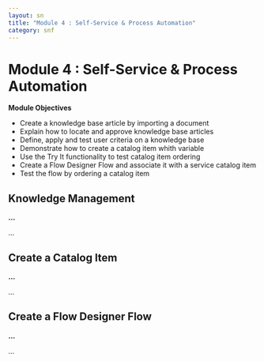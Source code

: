 ```yaml
---
layout: sn
title: "Module 4 : Self-Service & Process Automation"
category: snf
---
```


<h1>Module 4 : Self-Service & Process Automation</h1>

<p style="text-align: justify;"><strong>Module Objectives</strong></p>

<ul>
  <li>Create a knowledge base article by importing a document</li>
  <li>Explain how to locate and approve knowledge base articles</li>
  <li>Define, apply and test user criteria on a knowledge base</li>
  <li>Demonstrate how to create a catalog item whith variable</li>
  <li>Use the Try It functionality to test catalog item ordering</li>
  <li>Create a Flow Designer Flow and associate it with a service catalog item</li>
  <li>Test the flow by ordering a catalog item</li>
</ul>

<h2>Knowledge Management</h2>

<p style="text-align: justify;"><strong>...</strong></p>

<p style="text-align: justify;">
    ...
</p>

<h2>Create a Catalog Item</h2>

<p style="text-align: justify;"><strong>...</strong></p>

<p style="text-align: justify;">
    ...
</p>

<h2>Create a Flow Designer Flow</h2>

<p style="text-align: justify;"><strong>...</strong></p>

<p style="text-align: justify;">
    ...
</p>

